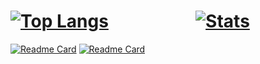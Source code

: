 [![Top Langs](https://github-readme-stats.vercel.app/api/top-langs/?username=saint-deity&theme=material-palenight&show_icons=true)](https://discord.gg/gods-club)​ ​ ​ ​ ​ ​ ​ ​ ​ ​ ​ ​ ​ ​ ​ ​ ​ ​ ​ ​ ​ ​[![Stats](https://github-readme-stats.vercel.app/api?username=saint-deity&theme=material-palenight&show_icons=true)](https://discord.gg/gods-club)
==
[![Readme Card](https://github-readme-stats.vercel.app/api/pin/?username=saint-deity&repo=discordia-examples&theme=material-palenight&show_icons=true)](https://github.com/anuraghazra/github-readme-stats) [![Readme Card](https://github-readme-stats.vercel.app/api/pin/?username=saint-deity&repo=Astolfo-Companion&theme=material-palenight&show_icons=true)](https://github.com/anuraghazra/github-readme-stats)

